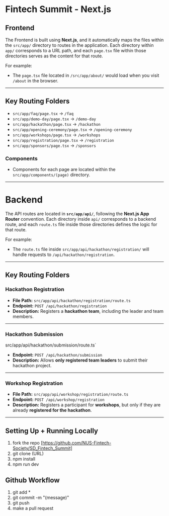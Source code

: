 # Fintech Summit - Next.js

## Frontend

The Frontend is built using **Next.js**, and it automatically maps the files within the `src/app/` directory to routes in the application. Each directory within `app/` corresponds to a URL path, and each `page.tsx` file within those directories serves as the content for that route.

For example:
- The `page.tsx` file located in `/src/app/about/` would load when you visit `/about` in the browser.

---

## Key Routing Folders

- `src/app/faq/page.tsx` → `/faq`
- `src/app/demo-day/page.tsx` → `/demo-day`
- `src/app/hackathon/page.tsx` → `/hackathon`
- `src/app/opening-ceremony/page.tsx` → `/opening-ceremony`
- `src/app/workshops/page.tsx` → `/workshops`
- `src/app/registration/page.tsx` → `/registration`
- `src/app/sponsors/page.tsx` → `/sponsors`

### Components
- Components for each page are located within the `src/app/components/(page)` directory.

---

# Backend

The API routes are located in **`src/app/api/`**, following the **Next.js App Router** convention. Each directory inside `api/` corresponds to a backend route, and each `route.ts` file inside those directories defines the logic for that route.

For example:
- The `route.ts` file inside `src/app/api/hackathon/registration/` will handle requests to `/api/hackathon/registration`.

---

## Key Routing Folders
### Hackathon Registration
- **File Path:** `src/app/api/hackathon/registration/route.ts`
- **Endpoint:** `POST /api/hackathon/registration`
- **Description:** Registers a **hackathon team**, including the leader and team members.

---

### Hackathon Submission
src/app/api/hackathon/submission/route.ts`
- **Endpoint:** `POST /api/hackathon/submission`
- **Description:** Allows **only registered team leaders** to submit their hackathon project.

---

### Workshop Registration
- **File Path:** `src/app/api/workshop/registration/route.ts`
- **Endpoint:** `POST /api/workshop/registration`
- **Description:** Registers a participant for **workshops**, but only if they are already **registered for the hackathon**.

--- 

## Setting Up + Running Locally
1. fork the repo [https://github.com/NUS-Fintech-Society/SD_Fintech_Summit]
2. git clone (URL)
3. npm install
4. npm run dev

## Github Workflow
1. git add *
2. git commit -m "(message)"
3. git push
4. make a pull request
